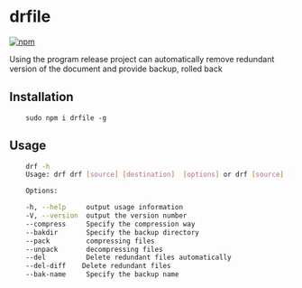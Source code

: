 # drfile 

[![npm](https://img.shields.io/badge/npm-v0.4.5-blue.svg)](https://www.npmjs.com/package/drfile)

Using the program release project can automatically remove redundant version of the document and provide backup, rolled back

## Installation

```
    sudo npm i drfile -g

```
## Usage

```bash
    drf -h
    Usage: drf drf [source] [destination]  [options] or drf [source]  [--pack || --del-diff]

    Options:

    -h, --help     output usage information
    -V, --version  output the version number
    --compress     Specify the compression way
    --bakdir       Specify the backup directory
    --pack         compressing files
    --unpack       decompressing files
    --del          Delete redundant files automatically
    --del-diff    Delete redundant files
    --bak-name     Specify the backup name

```
